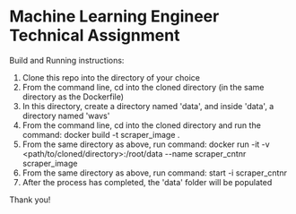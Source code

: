 # Machine Learning Engineer Technical Assignment

Build and Running instructions:
1. Clone this repo into the directory of your choice
2. From the command line, cd into the cloned directory (in the same directory as the Dockerfile)
3. In this directory, create a directory named 'data', and inside 'data', a directory named 'wavs'
4. From the command line, cd into the cloned directory and run the command: docker build -t scraper_image .
5. From the same directory as above, run command: docker run -it -v <path/to/cloned/directory>:/root/data --name scraper_cntnr scraper_image
6. From the same directory as above, run command: start -i scraper_cntnr
7. After the process has completed, the 'data' folder will be populated

Thank you!
